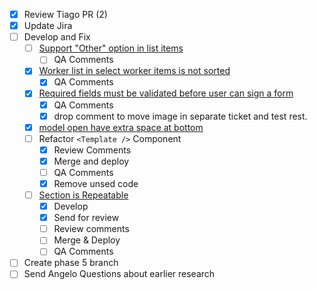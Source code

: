 - [x] Review Tiago PR (2)
- [x] Update Jira
- [ ] Develop and Fix
  - [ ] [Support "Other" option in list items](https://www.pivotaltracker.com/story/show/162720284)
    - [ ] QA Comments
  - [x] [Worker list in select worker items is not sorted](https://www.pivotaltracker.com/story/show/162720254)
    - [x] QA Comments
  - [x] [Required fields must be validated before user can sign a form](https://www.pivotaltracker.com/story/show/162769148)
    - [x] QA Comments
    - [x] drop comment to move image in separate ticket and test rest.
  - [x] [model open have extra space at bottom](https://www.pivotaltracker.com/story/show/162900611)
  - [ ] Refactor `<Template />` Component
    - [x] Review Comments
    - [x] Merge and deploy
    - [ ] QA Comments
    - [x] Remove unsed code
  - [ ] [Section is Repeatable](https://www.pivotaltracker.com/story/show/162653406)
    - [x] Develop
    - [x] Send for review
    - [ ] Review comments
    - [ ] Merge & Deploy
    - [ ] QA Comments
- [ ] Create phase 5 branch
- [ ] Send Angelo Questions about earlier research